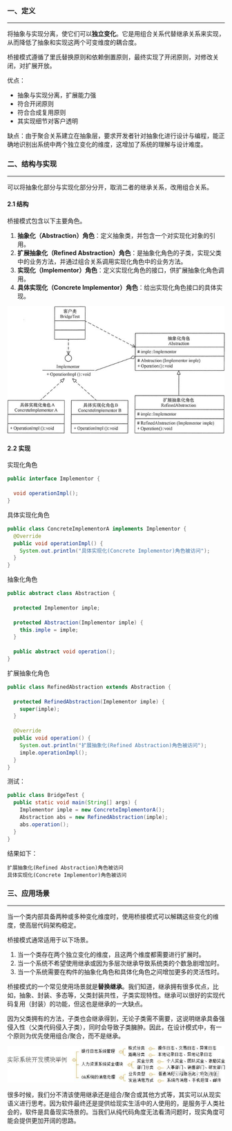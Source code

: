 ### 一、定义

---

将抽象与实现分离，使它们可以**独立变化**。它是用组合关系代替继承关系来实现，从而降低了抽象和实现这两个可变维度的耦合度。

桥接模式遵循了里氏替换原则和依赖倒置原则，最终实现了开闭原则，对修改关闭，对扩展开放。

优点：

- 抽象与实现分离，扩展能力强
- 符合开闭原则
- 符合合成复用原则
- 其实现细节对客户透明

缺点：由于聚合关系建立在抽象层，要求开发者针对抽象化进行设计与编程，能正确地识别出系统中两个独立变化的维度，这增加了系统的理解与设计难度。



### 二、结构与实现

---

可以将抽象化部分与实现化部分分开，取消二者的继承关系，改用组合关系。

#### 2.1 结构

桥接模式包含以下主要角色。

1. **抽象化（Abstraction）角色**：定义抽象类，并包含一个对实现化对象的引用。
2. **扩展抽象化（Refined Abstraction）角色**：是抽象化角色的子类，实现父类中的业务方法，并通过组合关系调用实现化角色中的业务方法。
3. **实现化（Implementor）角色**：定义实现化角色的接口，供扩展抽象化角色调用。
4. **具体实现化（Concrete Implementor）角色**：给出实现化角色接口的具体实现。

![动图封面](img/v2-24531b52e3b22ddf1240d923d130938a_b.jpg)

#### 2.2 实现

实现化角色

```java
public interface Implementor {

  void operationImpl();
}
```

具体实现化角色

```java
public class ConcreteImplementorA implements Implementor {
  @Override
  public void operationImpl() {
    System.out.println("具体实现化(Concrete Implementor)角色被访问");
  }
}
```

抽象化角色

```java
public abstract class Abstraction {

  protected Implementor imple;

  protected Abstraction(Implementor imple) {
    this.imple = imple;
  }

  public abstract void operation();
}
```

扩展抽象化角色

```java
public class RefinedAbstraction extends Abstraction {

  protected RefinedAbstraction(Implementor imple) {
    super(imple);
  }

  @Override
  public void operation() {
    System.out.println("扩展抽象化(Refined Abstraction)角色被访问");
    imple.operationImpl();
  }
}
```

测试：

```java
public class BridgeTest {
  public static void main(String[] args) {
    Implementor imple = new ConcreteImplementorA();
    Abstraction abs = new RefinedAbstraction(imple);
    abs.operation();
  }
}
```

结果如下：

```
扩展抽象化(Refined Abstraction)角色被访问
具体实现化(Concrete Implementor)角色被访问
```



### 三、应用场景

---

当一个类内部具备两种或多种变化维度时，使用桥接模式可以解耦这些变化的维度，使高层代码架构稳定。

桥接模式通常适用于以下场景。

1. 当一个类存在两个独立变化的维度，且这两个维度都需要进行扩展时。
2. 当一个系统不希望使用继承或因为多层次继承导致系统类的个数急剧增加时。
3. 当一个系统需要在构件的抽象化角色和具体化角色之间增加更多的灵活性时。

桥接模式的一个常见使用场景就是**替换继承**。我们知道，继承拥有很多优点，比如，抽象、封装、多态等，父类封装共性，子类实现特性。继承可以很好的实现代码复用（封装）的功能，但这也是继承的一大缺点。

因为父类拥有的方法，子类也会继承得到，无论子类需不需要，这说明继承具备强侵入性（父类代码侵入子类），同时会导致子类臃肿。因此，在设计模式中，有一个原则为优先使用组合/聚合，而不是继承。

![img](img/v2-66f8310d2c3afc934abbc1d44b430185_r.jpg)

很多时候，我们分不清该使用继承还是组合/聚合或其他方式等，其实可以从现实语义进行思考。因为软件最终还是提供给现实生活中的人使用的，是服务于人类社会的，软件是具备现实场景的。当我们从纯代码角度无法看清问题时，现实角度可能会提供更加开阔的思路。